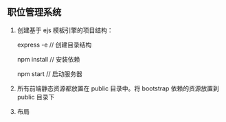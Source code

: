 ## 职位管理系统

1. 创建基于 ejs 模板引擎的项目结构：

	express -e
		// 创建目录结构

	npm install
		// 安装依赖

	npm start
		// 启动服务器

2. 所有前端静态资源都放置在 public 目录中。将 bootstrap 依赖的资源放置到 public 目录下

3. 布局